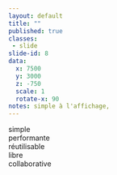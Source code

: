 ```yaml
---
layout: default
title: ""
published: true
classes:
 - slide
slide-id: 8
data:
  x: 7500
  y: 3000
  z: -750
  scale: 1
  rotate-x: 90
notes: simple à l'affichage,
---
```

<div class="s88 center anim-show transition-1000ms delay-500ms">simple</div>

<div class="s88 center anim-show transition-1000ms delay-2000ms">performante</div>

<div class="s88 center anim-show transition-1000ms delay-3500ms">réutilisable</div>

<div class="s88 center anim-show transition-1000ms delay-5000ms">libre</div>

<div class="s88 center anim-show transition-1000ms delay-6500ms">collaborative</div>
